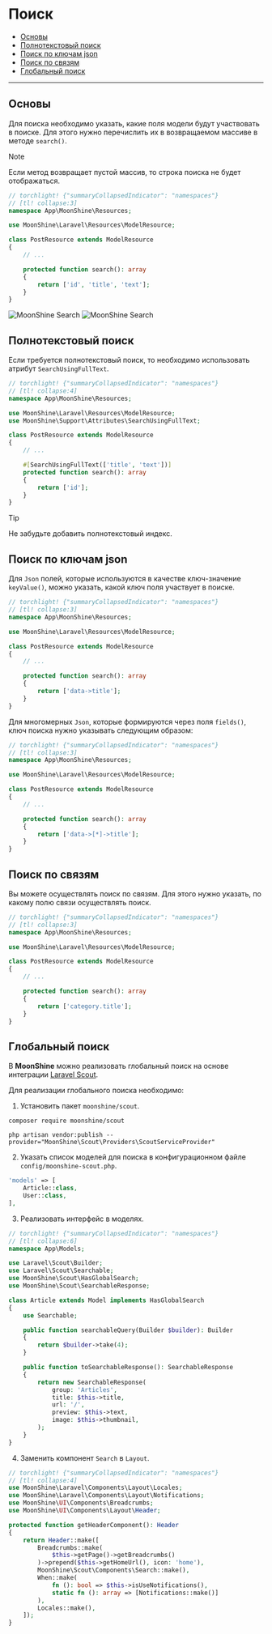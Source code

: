 # Поиск

- [Основы](#basics)
- [Полнотекстовый поиск](#fulltext)
- [Поиск по ключам json](#json)
- [Поиск по связям](#relation)
- [Глобальный поиск](#global)

---

<a name="basics"></a>
## Основы

Для поиска необходимо указать, какие поля модели будут участвовать в поиске.
Для этого нужно перечислить их в возвращаемом массиве в методе `search()`.

> [!NOTE]
> Если метод возвращает пустой массив, то строка поиска не будет отображаться.

```php
// torchlight! {"summaryCollapsedIndicator": "namespaces"}
// [tl! collapse:3]
namespace App\MoonShine\Resources;

use MoonShine\Laravel\Resources\ModelResource;

class PostResource extends ModelResource
{
    // ...

    protected function search(): array
    {
        return ['id', 'title', 'text'];
    }
}
```

![MoonShine Search](https://raw.githubusercontent.com/moonshine-software/doc/3.x/resources/screenshots/search.png#light)
![MoonShine Search](https://raw.githubusercontent.com/moonshine-software/doc/3.x/resources/screenshots/search_dark.png#dark)

<a name="fulltext"></a>
## Полнотекстовый поиск

Если требуется полнотекстовый поиск, то необходимо использовать атрибут `SearchUsingFullText`.

```php
// torchlight! {"summaryCollapsedIndicator": "namespaces"}
// [tl! collapse:4]
namespace App\MoonShine\Resources;

use MoonShine\Laravel\Resources\ModelResource;
use MoonShine\Support\Attributes\SearchUsingFullText;

class PostResource extends ModelResource
{
    // ...

    #[SearchUsingFullText(['title', 'text'])]
    protected function search(): array
    {
        return ['id'];
    }
}
```

> [!TIP]
> Не забудьте добавить полнотекстовый индекс.

<a name="json"></a>
## Поиск по ключам json

Для `Json` полей, которые используются в качестве ключ-значение `keyValue()`, можно указать, какой ключ поля участвует в поиске.

```php
// torchlight! {"summaryCollapsedIndicator": "namespaces"}
// [tl! collapse:3]
namespace App\MoonShine\Resources;

use MoonShine\Laravel\Resources\ModelResource;

class PostResource extends ModelResource
{
    // ...

    protected function search(): array
    {
        return ['data->title'];
    }
}
```

Для многомерных `Json`, которые формируются через поля `fields()`, ключ поиска нужно указывать следующим образом:

```php
// torchlight! {"summaryCollapsedIndicator": "namespaces"}
// [tl! collapse:3]
namespace App\MoonShine\Resources;

use MoonShine\Laravel\Resources\ModelResource;

class PostResource extends ModelResource
{
    // ...

    protected function search(): array
    {
        return ['data->[*]->title'];
    }
}
```

<a name="relation"></a>
## Поиск по связям

Вы можете осуществлять поиск по связям. Для этого нужно указать, по какому полю связи осуществлять поиск.

```php
// torchlight! {"summaryCollapsedIndicator": "namespaces"}
// [tl! collapse:3]
namespace App\MoonShine\Resources;

use MoonShine\Laravel\Resources\ModelResource;

class PostResource extends ModelResource
{
    // ...

    protected function search(): array
    {
        return ['category.title'];
    }
}
```

<a name="global"></a>
## Глобальный поиск

В **MoonShine** можно реализовать глобальный поиск на основе интеграции [Laravel Scout](https://laravel.com/docs/scout).

Для реализации глобального поиска необходимо:

1. Установить пакет `moonshine/scout`.

```shell
composer require moonshine/scout
```

```shell
php artisan vendor:publish --provider="MoonShine\Scout\Providers\ScoutServiceProvider"
```

2. Указать список моделей для поиска в конфигурационном файле `config/moonshine-scout.php`.

```php
'models' => [
    Article::class,
    User::class,
],
```

3. Реализовать интерфейс в моделях.

```php
// torchlight! {"summaryCollapsedIndicator": "namespaces"}
// [tl! collapse:6]
namespace App\Models;

use Laravel\Scout\Builder;
use Laravel\Scout\Searchable;
use MoonShine\Scout\HasGlobalSearch;
use MoonShine\Scout\SearchableResponse;

class Article extends Model implements HasGlobalSearch
{
    use Searchable;

    public function searchableQuery(Builder $builder): Builder
    {
        return $builder->take(4);
    }

    public function toSearchableResponse(): SearchableResponse
    {
        return new SearchableResponse(
            group: 'Articles',
            title: $this->title,
            url: '/',
            preview: $this->text,
            image: $this->thumbnail,
        );
    }
}
```

4. Заменить компонент `Search` в `Layout`.

```php
// torchlight! {"summaryCollapsedIndicator": "namespaces"}
// [tl! collapse:4]
use MoonShine\Laravel\Components\Layout\Locales;
use MoonShine\Laravel\Components\Layout\Notifications;
use MoonShine\UI\Components\Breadcrumbs;
use MoonShine\UI\Components\Layout\Header;

protected function getHeaderComponent(): Header
{
    return Header::make([
        Breadcrumbs::make(
            $this->getPage()->getBreadcrumbs()
        )->prepend($this->getHomeUrl(), icon: 'home'),
        MoonShine\Scout\Components\Search::make(),
        When::make(
            fn (): bool => $this->isUseNotifications(),
            static fn (): array => [Notifications::make()]
        ),
        Locales::make(),
    ]);
}
```
